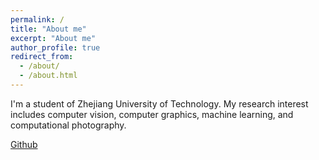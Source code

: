 ```yaml
---
permalink: /
title: "About me"
excerpt: "About me"
author_profile: true
redirect_from: 
  - /about/
  - /about.html
---
```


I'm a student of Zhejiang University of Technology. My research interest includes computer vision, computer graphics, machine learning, and computational photography.

[Github](https://github.com/niysNiysniys)

